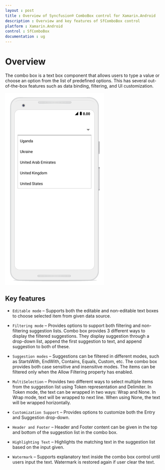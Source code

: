 ```yaml
---
layout : post
title : Overview of Syncfusion® ComboBox control for Xamarin.Android
description : Overview and key features of SfComboBox control
platform : Xamarin.Android
control : SfComboBox
documentation : ug
---
```


# Overview

The combo box is a text box component that allows users to type a value or choose an option from the list of predefined options. This has several out-of-the-box features such as data binding, filtering, and UI customization.

![](images/overview.png)

## Key features

* `Editable mode` –  Supports both the editable and non-editable text boxes to choose selected item from given data source.

* `Filtering mode` – Provides options to support both filtering and non-filtering suggestion lists. Combo box provides 3 different ways to display the filtered suggestions. They display suggestion through a drop-down list, append the first suggestion to text, and append suggestion to both of these.

* `Suggestion modes` – Suggestions can be filtered in different modes, such as StartsWith, EndWith, Contains, Equals, Custom, etc. The combo box provides both case sensitive and insensitive modes. The items can be filtered only when the Allow Filtering property has enabled.

* `MultiSelection` – Provides two different ways to select multiple items from the suggestion list using Token representation and Delimiter. In Token mode, the text can be wrapped in two ways: Wrap and None. In Wrap mode, text will be wrapped to next line. When using None, the text will be wrapped horizontally. 

* `Customization Support` – Provides options to customize both the Entry and Suggestion drop-down.

* `Header and Footer` – Header and Footer content can be given in the top and bottom of the suggestion list in  the combo box.

* `Highlighting Text` – Highlights the matching text in the suggestion list based on the input given.

* `Watermark` – Supports explanatory text inside the combo box control until users input the text. Watermark is restored again if user clear the text.



